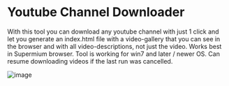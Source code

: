 # Youtube Channel Downloader

With this tool you can download any youtube channel with just 1 click and let you generate an index.html file with a video-gallery that you can see in the browser and with all video-descriptions, not just the video. Works best in Supermium browser. Tool is working for win7 and later / newer OS. Can resume downloading videos if the last run was cancelled.

![image](https://github.com/user-attachments/assets/10631386-7a43-464a-a3c9-173f18409794)


